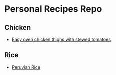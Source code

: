 # Personal Recipes Repo

## Chicken
* [Easy oven chicken thighs with stewed tomatoes]('./chicken/easy_oven_chicken_tighs.md')

## Rice
* [Peruvian Rice]('./rice/peruvian_rice.md')

